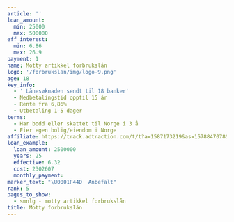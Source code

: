 ```yaml
---
article: ''
loan_amount:
  min: 25000
  max: 500000
eff_interest:
  min: 6.86
  max: 26.9
payment: 1
name: Motty artikkel forbrukslån
logo: '/forbrukslan/img/logo-9.png'
age: 18
key_info:
  - ' Lånesøknaden sendt til 18 banker'
  - Nedbetalingstid opptil 15 år
  - Rente fra 6,86%
  - Utbetaling 1-5 dager
terms:
  - Har bodd eller skattet til Norge i 3 å
  - Eier egen bolig/eiendom i Norge
affiliate: https://track.adtraction.com/t/t?a=1587173219&as=1578847078&t=2&tk=1
loan_example:
  loan_amount: 2500000
  years: 25
  effective: 6.32
  cost: 2302607
  monthly_payment:
marker_text: "\U0001F44D  Anbefalt"
rank: 5
pages_to_show:
  - smnlg - motty artikkel forbrukslån
title: Motty forbrukslån
---
```

